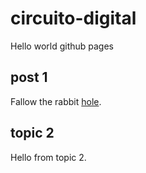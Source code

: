 # circuito-digital

Hello world github pages

## post 1

Fallow the rabbit [hole](/posts/post_1.md). 

## topic 2

Hello from topic 2.
